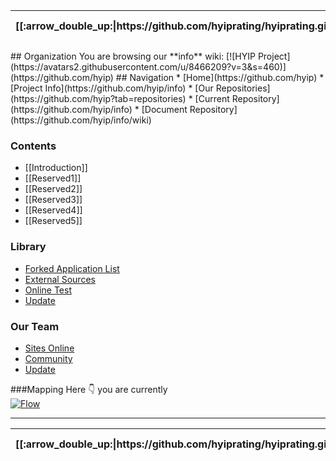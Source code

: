 <table>
  <thead>
    <tr>
      <th>[[:arrow_double_up:|https://github.com/hyiprating/hyiprating.github.io/wiki/Home]]</th>
      <th>[[:arrow_up_small:|https://github.com/hyip/info/wiki]]</th>
      <th>[[:rewind:|https://github.com/hyip/rating]] [[Key|https://github.com/hyip/rating]]</th>
      <th>[[:arrow_backward:|https://github.com/hyipmonitor/hyipmonitor.github.io]] [[Repo|https://github.com/hyipmonitor/hyipmonitor.github.io]]</th>
      <th>[[:repeat:|Home]] [[Reload|Home]]</th>
      <th>[[Next|Introduction]] [[:arrow_forward:|Introduction]]</th>
      <th>[[Last|Reserved3]] [[:fast_forward:|Reserved3]]</th>
      <th>[[:arrow_down_small:|https://github.com/hyip/rating/wiki/Introduction]]</th>
      <th>[[:arrow_double_down:|https://github.com/hyipteam/hyipteam.github.io/wiki/Home]]</th>
    </tr>
  </thead>
</table>
## Organization
You are browsing our **info** wiki:        
[![HYIP Project](https://avatars2.githubusercontent.com/u/8466209?v=3&s=460)](https://github.com/hyip)    
## Navigation
* [Home](https://github.com/hyip)
* [Project Info](https://github.com/hyip/info)
* [Our Repositories](https://github.com/hyip?tab=repositories)
* [Current Repository](https://github.com/hyip/info)
* [Document Repository](https://github.com/hyip/info/wiki)

### Contents
* [[Introduction]]
* [[Reserved1]]
* [[Reserved2]]
* [[Reserved3]]
* [[Reserved4]]
* [[Reserved5]]

### Library
* [Forked Application List](%5BHOW-TO%5D-Installation)
* [External Sources](%5BHOW-TO%5D-How-To-Blog)
* [Online Test](%5BHOW-TO%5D-Pagination)
* [Update](%5BHOW-TO%5D-Using-Nginx-with-Phile)

### Our Team
* [Sites Online](%5BCOMMUNITY%5D-Sites-using-Phile)
* [Community](%5BCOMMUNITY%5D-Plugins)
* [Update](%5BCOMMUNITY%5D-Themes)

###Mapping
Here :point_down: you are currently         
[![Flow](https://hyipworld.github.io/images/github/doc/info.png)](https://github.com/hyip/info/wiki/%5BFlow%5D-Overall-Flow-Diagram)   
***
<table>
  <thead>
    <tr>
      <th>[[:arrow_double_up:|https://github.com/hyiprating/hyiprating.github.io/wiki/Home]]</th>
      <th>[[:arrow_up_small:|https://github.com/hyip/info/wiki]]</th>
      <th>[[:rewind:|https://github.com/hyip/rating]] [[Key|https://github.com/hyip/rating]]</th>
      <th>[[:arrow_backward:|https://github.com/hyipmonitor/hyipmonitor.github.io]] [[Repo|https://github.com/hyipmonitor/hyipmonitor.github.io]]</th>
      <th>[[:repeat:|Home]] [[Reload|Home]]</th>
      <th>[[Next|Introduction]] [[:arrow_forward:|Introduction]]</th>
      <th>[[Last|Reserved3]] [[:fast_forward:|Reserved3]]</th>
      <th>[[:arrow_down_small:|https://github.com/hyip/rating/wiki/Introduction]]</th>
      <th>[[:arrow_double_down:|https://github.com/hyipteam/hyipteam.github.io/wiki/Home]]</th>
    </tr>
  </thead>
</table>
 